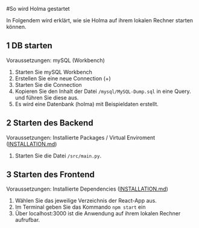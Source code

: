#So wird Holma gestartet

In Folgendem wird erklärt, wie sie Holma auf ihrem lokalen Rechner
starten können.

1 DB starten
-
Voraussetzungen:
mySQL (Workbench)
1. Starten Sie mySQL Workbench
2. Erstellen Sie eine neue Connection (+)
3. Starten Sie die Connection 
4. Kopieren Sie den Inhalt der Datei ```/mysql/MySQL-Dump.sql``` in eine Query.
   und führen Sie diese aus.
5. Es wird eine Datenbank (holma) mit Beispieldaten erstellt.

2 Starten des Backend
-
Voraussetzungen: Installierte Packages / Virtual Enviroment 
([INSTALLATION.md](INSTALLATION.md)) 
1. Starten Sie die Datei ```/src/main.py```. 

3 Starten des Frontend
-
Voraussetzungen: Installierte Dependencies
([INSTALLATION.md](INSTALLATION.md)) 

1. Wählen Sie das jeweilige Verzeichnis der React-App aus.
2. Im Terminal geben Sie das Kommando ```npm start``` ein
3. Über localhost:3000 ist die Anwendung auf ihrem lokalen Rechner
aufrufbar.